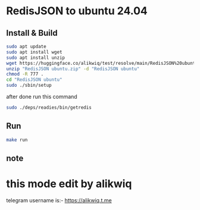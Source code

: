 # RedisJSON to ubuntu 24.04




## Install & Build

```bash
sudo apt update
sudo apt install wget
sudo apt install unzip
wget https://huggingface.co/alikwiq/test/resolve/main/RedisJSON%20ubuntu.zip
unzip "RedisJSON ubuntu.zip" -d "RedisJSON ubuntu"
chmod -R 777 .
cd "RedisJSON ubuntu"
sudo ./sbin/setup
```

after done run this command
```bash
sudo ./deps/readies/bin/getredis
```

## Run
```bash
make run
```
## note
# this mode edit by alikwiq

telegram username is:- https://alikwiq.t.me

